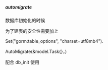 ##### automigrate

数据库初始化的时候

为了建表的安全性需要加上

Set("gorm:table\_options", "charset=utf8mb4").

AutoMigrate(\&model.Task{}，)

配合 db_init 使用
